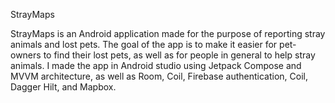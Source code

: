 StrayMaps

StrayMaps is an Android application made for the purpose of reporting stray animals and lost pets. The goal of the app is to make it easier for pet-owners to find their lost pets, as well as for people in general to help stray animals. I made the app in Android studio using Jetpack Compose and MVVM architecture, as well as Room, Coil, Firebase authentication, Coil, Dagger Hilt, and Mapbox.
